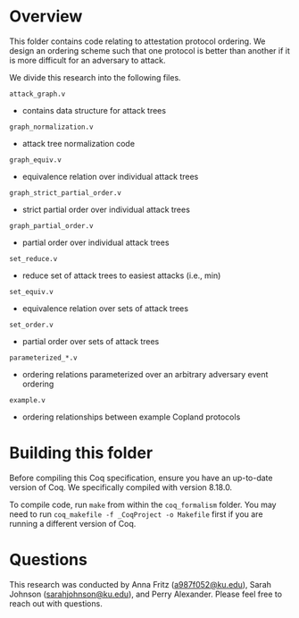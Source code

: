 # Overview 

This folder contains code relating to attestation protocol ordering. We design an ordering scheme such that one protocol is better than another if it is more difficult for an adversary to attack.   

We divide this research into the following files. 

`attack_graph.v` 
- contains data structure for attack trees 

`graph_normalization.v`
- attack tree normalization code 

`graph_equiv.v`
- equivalence relation over individual attack trees

`graph_strict_partial_order.v` 
- strict partial order over individual attack trees

`graph_partial_order.v`
- partial order over individual attack trees

`set_reduce.v`
- reduce set of attack trees to easiest attacks (i.e., min)

`set_equiv.v`
- equivalence relation over sets of attack trees

`set_order.v`
- partial order over sets of attack trees

`parameterized_*.v`
- ordering relations parameterized over an arbitrary adversary event ordering

`example.v`
- ordering relationships between example Copland protocols

# Building this folder

Before compiling this Coq specification, ensure you have an up-to-date version of Coq. We specifically compiled with version 8.18.0. 

To compile code, run `make` from within the `coq_formalism` folder. You may need to run `coq_makefile -f _CoqProject -o Makefile` first if you are running a different version of Coq.

# Questions 

This research was conducted by Anna Fritz (a987f052@ku.edu), Sarah Johnson (sarahjohnson@ku.edu), and Perry Alexander. Please feel free to reach out with questions. 
